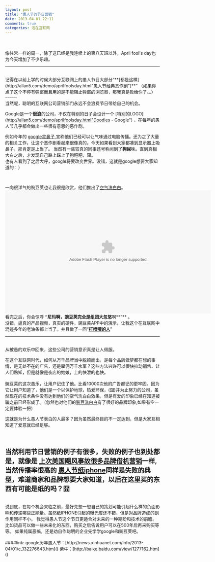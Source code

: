 ```yaml
---
layout: post
title: "愚人节的节日营销"
date: 2013-04-01 22:11
comments: true
categories: 活在互联网
---
```

    


<br>
<br>
像往常一样的周一，除了这已经是我连续上的第八天班以外，April fool's day也为今天增加了不少乐趣。  

<br/>

------   

<br/>
记得在以前上学的时候大部分互联网上的愚人节目大部分“**[都是这样](http://allan5.com/demo/aprilfoolsday.html"愚人节经典恶作剧")**”    
（如果你点了这个不停有弹窗而且用的是不能阻止弹窗的浏览器，那我真是败给你了。。）   
<br/>
------  
<br/>
当然呢，聪明的互联网公司营销部门永远不会浪费节日带给自己的机会。
<br/>
  
         
         
Google是一个**很浪**的公司，不仅在特别的日子会设计一个  [特别的LOGO](http://allan5.com/demo/aprilfoolsday.html"Doodles - Google") ，在每年的愚人节几乎都会做出一些很有意思的恶作剧。

例如今年的 [google灵鼻子](http://www.google.com.hk/intl/zh-CN/landing/nose/),宣称他们已经可以让气味通过电脑传播。还为之了大量的相关工作，让这个恶作剧看起来很像真的，今天如果看到大家都凑到显示器上吸鼻子，那肯定是上当了。
当然有一些较真的同事还号称闻到了**狗屎**味。直到真相大白之后，才发现自己路上踩上了狗粑粑，囧。  
也有人看到了之后大呼，google将要改变世界。没错，这就是google想要大家知道的：）


<br/>

一向很洋气的豌豆荚也让我很是欣赏，他们推出了[空气洗白白](http://www.wandoujia.com/xibaibai/air?utm_source=appinn&utm_medium=banner&utm_campaign=2013Fools)。
<br/>
<embed width="670" height="400" isautoplay="autoplay" allowfullscreen="true" type="application/x-shockwave-flash" src="http://player.youku.com/player.php/sid/XNTM1ODg3ODgw==/v.swf?VideoIDS=XNTM1ODg3ODgw==&amp;isAutoPlay=false&amp;isShowRelatedVideo=true&amp;showAd=0" class="video-player">
<br/>
看完之后，你会惊呼 **“**尼玛啊，豌豆荚完全是**组团大忽悠**啊**”** 。   
没错，逼真的产品视频，真实的硬件，豌豆荚APP中的演示，让我这个在互联网中混迹多年的老油条都上当了。并且做了一回“**[打喷嚏的人](http://baike.baidu.com/view/1277162.htm)**”
<br/>
<!-- more -->
------  
<br/>
从被愚的欢乐中回来，这些公司的营销意识真是让人佩服。   
  
在这个互联网时代，如何从万千品牌当中脱颖而出，是每个品牌做梦都在想的事情，是无处不在的广告，还是雇佣万千水军？这些方法兴许可以很快拉动销售、让人们熟知，但是就像是夜店的姑娘，上的快泄的也快。   
   <br/>
豌豆荚的这次愚乐，让用户记住了他。比看10000次他的广告都记的更牢固。因为它让用户知道了，他们是一个以保护地球，热爱环保，(囧)并为止努力的公司，虽然现在的技术条件没有达到他们的空气洗白白效果，但是有爱的印象已经在知道被骗之前已经形成了。（忽然也对他们的[豌豆洗白白](http://www.wandoujia.com/xibaibai/)有了很好的品牌印象,如果有空一定要体验一把）   

这就是为什么愚人节表白的人最多？因为虽然最终目的不一定达到，但是大家互相知道了爱意就已经足够。


<br/>

当然利用节日营销的例子有很多，失败的例子也到处都是，就像是 [上次美国飓风事故很多品牌借机营销](http://finance.sina.com.cn/leadership/careerstory/20121115/124513686569.shtml)一样,
当然传播率很高的 [愚人节纸iphone](https://www.google.com.hk/#hl=zh-CN&newwindow=1&safe=strict&q=%E6%84%9A%E4%BA%BA%E8%8A%82+%E7%BA%B8iphone&oq=%E6%84%9A%E4%BA%BA%E8%8A%82+%E7%BA%B8iphone&gs_l=serp.3...10805.13528.10.13827.13.11.2.0.0.5.157.1178.4j7.11.0...0.0...1c.1.8.serp.TdgKTga3t7s&bav=on.2,or.r_cp.&bvm=bv.44770516,d.aGc&fp=35b27f73e131e1d0&biw=1280&bih=669)同样是失败的典型，难道商家和品牌想要大家知道，以后在这里买的东西有可能是纸的吗？囧
<br/>
------  
<br/>
说到底，在每个机会来临之前，最好先想一想自己的策划可能引起什么样的负面影响和传递哪些正能量。虽然纸IPHONE引起的曝光度还不错，但是对品牌造成的副作用同样不小。   
我觉得愚人节这个节日更适合对未来的一种期盼和技术的前瞻。比如货品可以做一些未来化的东西，购买之后告诉用户可以在500年后再来购买等等。  
如果纯属恶搞，还是劝自作聪明的企业先学学google和豌豆荚吧。
<br/>
<br/>
####link:
google历年愚人节：[http://news.xinhuanet.com/info/2013-04/01/c_132276643.htm]()  
紫牛：[http://baike.baidu.com/view/1277162.htm]()












